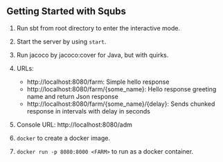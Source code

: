 Getting Started with Squbs
--------------------------

1. Run sbt from root directory to enter the interactive mode.

2. Start the server by using `start`.

3. Run jacoco by jacoco:cover for Java, but with quirks.

5. URLs:
   * http://localhost:8080/farm: Simple hello response
   * http://localhost:8080/farm/{some_name}: Hello response greeting name and return Json response
   * http://localhost:8080/farm/{some_name}/{delay}: Sends chunked response in intervals with delay in seconds

6. Console URL: http://localhost:8080/adm

7. `docker` to create a docker image.

8. `docker run -p 8080:8000 <FARM>` to run as a docker container.
